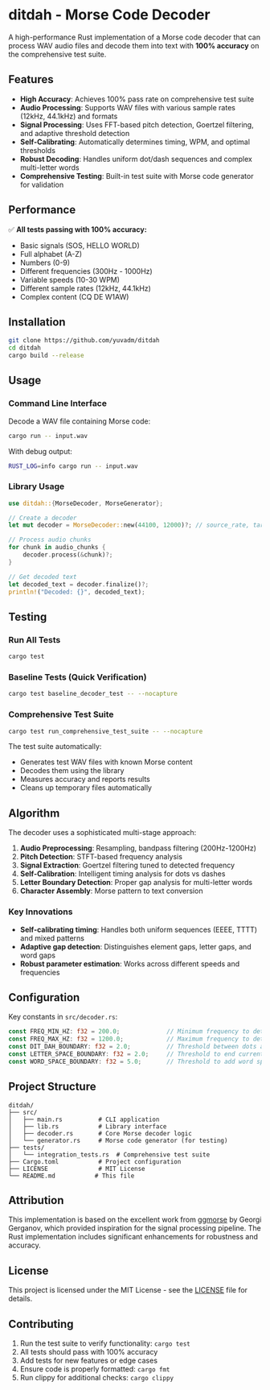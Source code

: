 # ditdah - Morse Code Decoder

A high-performance Rust implementation of a Morse code decoder that can process WAV audio files and decode them into text with **100% accuracy** on the comprehensive test suite.

## Features

- **High Accuracy**: Achieves 100% pass rate on comprehensive test suite
- **Audio Processing**: Supports WAV files with various sample rates (12kHz, 44.1kHz) and formats
- **Signal Processing**: Uses FFT-based pitch detection, Goertzel filtering, and adaptive threshold detection
- **Self-Calibrating**: Automatically determines timing, WPM, and optimal thresholds
- **Robust Decoding**: Handles uniform dot/dash sequences and complex multi-letter words
- **Comprehensive Testing**: Built-in test suite with Morse code generator for validation

## Performance

✅ **All tests passing with 100% accuracy:**
- Basic signals (SOS, HELLO WORLD)
- Full alphabet (A-Z)
- Numbers (0-9) 
- Different frequencies (300Hz - 1000Hz)
- Variable speeds (10-30 WPM)
- Different sample rates (12kHz, 44.1kHz)
- Complex content (CQ DE W1AW)

## Installation

```bash
git clone https://github.com/yuvadm/ditdah
cd ditdah
cargo build --release
```

## Usage

### Command Line Interface

Decode a WAV file containing Morse code:

```bash
cargo run -- input.wav
```

With debug output:
```bash
RUST_LOG=info cargo run -- input.wav
```

### Library Usage

```rust
use ditdah::{MorseDecoder, MorseGenerator};

// Create a decoder
let mut decoder = MorseDecoder::new(44100, 12000)?; // source_rate, target_rate

// Process audio chunks
for chunk in audio_chunks {
    decoder.process(&chunk)?;
}

// Get decoded text
let decoded_text = decoder.finalize()?;
println!("Decoded: {}", decoded_text);
```

## Testing

### Run All Tests

```bash
cargo test
```

### Baseline Tests (Quick Verification)

```bash
cargo test baseline_decoder_test -- --nocapture
```

### Comprehensive Test Suite

```bash
cargo test run_comprehensive_test_suite -- --nocapture
```

The test suite automatically:
- Generates test WAV files with known Morse content
- Decodes them using the library
- Measures accuracy and reports results
- Cleans up temporary files automatically

## Algorithm

The decoder uses a sophisticated multi-stage approach:

1. **Audio Preprocessing**: Resampling, bandpass filtering (200Hz-1200Hz)
2. **Pitch Detection**: STFT-based frequency analysis
3. **Signal Extraction**: Goertzel filtering tuned to detected frequency  
4. **Self-Calibration**: Intelligent timing analysis for dots vs dashes
5. **Letter Boundary Detection**: Proper gap analysis for multi-letter words
6. **Character Assembly**: Morse pattern to text conversion

### Key Innovations

- **Self-calibrating timing**: Handles both uniform sequences (EEEE, TTTT) and mixed patterns
- **Adaptive gap detection**: Distinguishes element gaps, letter gaps, and word gaps
- **Robust parameter estimation**: Works across different speeds and frequencies

## Configuration

Key constants in `src/decoder.rs`:

```rust
const FREQ_MIN_HZ: f32 = 200.0;             // Minimum frequency to detect
const FREQ_MAX_HZ: f32 = 1200.0;            // Maximum frequency to detect  
const DIT_DAH_BOUNDARY: f32 = 2.0;          // Threshold between dots and dashes
const LETTER_SPACE_BOUNDARY: f32 = 2.0;     // Threshold to end current letter
const WORD_SPACE_BOUNDARY: f32 = 5.0;       // Threshold to add word space
```

## Project Structure

```
ditdah/
├── src/
│   ├── main.rs          # CLI application
│   ├── lib.rs           # Library interface  
│   ├── decoder.rs       # Core Morse decoder logic
│   └── generator.rs     # Morse code generator (for testing)
├── tests/
│   └── integration_tests.rs  # Comprehensive test suite
├── Cargo.toml           # Project configuration
├── LICENSE              # MIT License
└── README.md           # This file
```

## Attribution

This implementation is based on the excellent work from [ggmorse](https://github.com/ggerganov/ggmorse) by Georgi Gerganov, which provided inspiration for the signal processing pipeline. The Rust implementation includes significant enhancements for robustness and accuracy.

## License

This project is licensed under the MIT License - see the [LICENSE](LICENSE) file for details.

## Contributing

1. Run the test suite to verify functionality: `cargo test`
2. All tests should pass with 100% accuracy
3. Add tests for new features or edge cases
4. Ensure code is properly formatted: `cargo fmt`
5. Run clippy for additional checks: `cargo clippy`